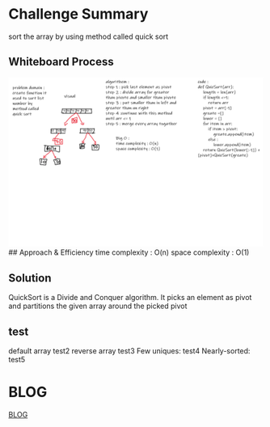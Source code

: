 # Challenge Summary
<!-- Description of the challenge -->
sort the array by using method called quick sort
## Whiteboard Process
<!-- Embedded whiteboard image -->
<img src='quick_sort.png'/>
## Approach & Efficiency
<!-- What approach did you take? Why? What is the Big O space/time for this approach? -->
time complexity : O(n)
space complexity : O(1)

## Solution
<!-- Show how to run your code, and examples of it in action -->
 QuickSort is a Divide and Conquer algorithm. It picks an element as pivot and partitions the given array around the picked pivot
 
## test
default array test2
reverse array test3
Few uniques: test4
Nearly-sorted: test5

# BLOG
[BLOG](BLOG.md)
